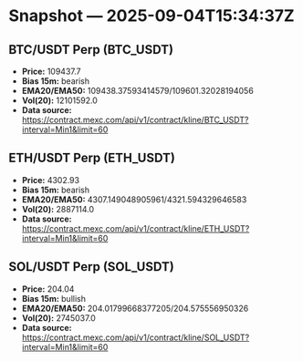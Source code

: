 # Snapshot — 2025-09-04T15:34:37Z

## BTC/USDT Perp (BTC_USDT)
- **Price:** 109437.7
- **Bias 15m:** bearish
- **EMA20/EMA50:** 109438.37593414579/109601.32028194056
- **Vol(20):** 12101592.0
- **Data source:** https://contract.mexc.com/api/v1/contract/kline/BTC_USDT?interval=Min1&limit=60

## ETH/USDT Perp (ETH_USDT)
- **Price:** 4302.93
- **Bias 15m:** bearish
- **EMA20/EMA50:** 4307.149048905961/4321.594329646583
- **Vol(20):** 2887114.0
- **Data source:** https://contract.mexc.com/api/v1/contract/kline/ETH_USDT?interval=Min1&limit=60

## SOL/USDT Perp (SOL_USDT)
- **Price:** 204.04
- **Bias 15m:** bullish
- **EMA20/EMA50:** 204.01799668377205/204.575556950326
- **Vol(20):** 2745037.0
- **Data source:** https://contract.mexc.com/api/v1/contract/kline/SOL_USDT?interval=Min1&limit=60
